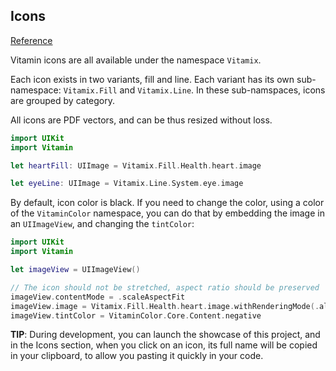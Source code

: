 ## Icons
[Reference](https://www.decathlon.design/726f8c765/p/91dc94-iconography/b/477d6e)

Vitamin icons are all available under the namespace `Vitamix`.

Each icon exists in two variants, fill and line.
Each variant has its own sub-namespace: `Vitamix.Fill` and `Vitamix.Line`.
In these sub-namspaces, icons are grouped by category.

All icons are PDF vectors, and can be thus resized without loss.

```swift
import UIKit
import Vitamin

let heartFill: UIImage = Vitamix.Fill.Health.heart.image

let eyeLine: UIImage = Vitamix.Line.System.eye.image
```

By default, icon color is black.
If you need to change the color, using a color of the `VitaminColor` namespace, you can do that by embedding the image in an `UIImageView`, and changing the `tintColor`:

```swift
import UIKit
import Vitamin

let imageView = UIImageView()

// The icon should not be stretched, aspect ratio should be preserved
imageView.contentMode = .scaleAspectFit
imageView.image = Vitamix.Fill.Health.heart.image.withRenderingMode(.alwaysTemplate)
imageView.tintColor = VitaminColor.Core.Content.negative
```

**TIP**: During development, you can launch the showcase of this project, and in the Icons section, when you click on an icon, its full name will be copied in your clipboard, to allow you pasting it quickly in your code.
